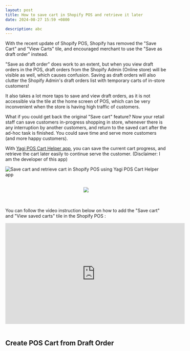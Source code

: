 ```yaml
---
layout: post
title: How to save cart in Shopify POS and retrieve it later
date: 2024-08-27 15:59 +0800

description: abc
---
```



With the recent update of Shopify POS, Shopify has removed the "Save Cart" and "View Carts" tile, and encouraged merchant to use the "Save as draft order" instead.

"Save as draft order" does work to an extent, but when you view draft orders in the POS, draft orders from the Shopify Admin (Online store) will be visible as well, which causes confusion. Saving as draft orders will also clutter the Shopify Admin's draft orders list with temporary carts of in-store customers!

It also takes a lot more taps to save and view draft orders, as it is not accessible via the tile at the home screen of POS, which can be very inconvenient when the store is having high traffic of customers.

What if you could get back the original "Save cart" feature? Now your retail staff can save customers in-progress shopping in store, whenever there is any interruption by another customers, and return to the saved cart after the ad-hoc task is finished. You could save time and serve more customers (and more happy customers).

With <a href="https://apps.shopify.com/yagi-pos-cart-helper?utm_source=yagi" target="_blank">Yagi POS Cart Helper app</a>, you can save the current cart progress, and retrieve the cart later easily to continue serve the customer. (Disclaimer: I am the developer of this app)

![Save cart and retrieve cart in Shopify POS using Yagi POS Cart Helper app](https://yagisoftware.s3.us-east-2.amazonaws.com/27-how-to-save-cart-in-shopify-pos/save_cart.gif)

<br>
<div style="width: 100%; text-align: center;">
  <a href="https://apps.shopify.com/yagi-pos-cart-helper?utm_source=yagi" target="_blank"><img src="https://img.yagisoftware.com/Shopify-App-Store-Badge-Final-Black.png" style="max-width: 250px; border-radius: 0; box-shadow: none; border-width: 0;"></a>
</div>
<br><br>

You can follow the video instruction below on how to add the "Save cart" and "View saved carts" tile in the Shopify POS : 

<div class="video-container">
<iframe width="560" height="315" src="https://www.youtube.com/embed/B_qGPJnmTuY?rel=0" title="YouTube video player" frameborder="0" allow="accelerometer; autoplay; clipboard-write; encrypted-media; gyroscope; picture-in-picture" allowfullscreen></iframe>
</div>

<br>

## Create POS Cart from Draft Order

